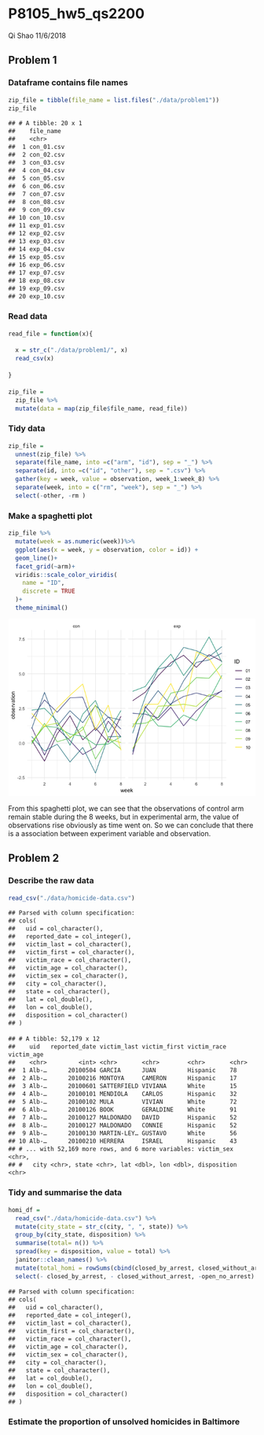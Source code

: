 P8105\_hw5\_qs2200
================
Qi Shao
11/6/2018

Problem 1
---------

### Dataframe contains file names

``` r
zip_file = tibble(file_name = list.files("./data/problem1"))
zip_file
```

    ## # A tibble: 20 x 1
    ##    file_name 
    ##    <chr>     
    ##  1 con_01.csv
    ##  2 con_02.csv
    ##  3 con_03.csv
    ##  4 con_04.csv
    ##  5 con_05.csv
    ##  6 con_06.csv
    ##  7 con_07.csv
    ##  8 con_08.csv
    ##  9 con_09.csv
    ## 10 con_10.csv
    ## 11 exp_01.csv
    ## 12 exp_02.csv
    ## 13 exp_03.csv
    ## 14 exp_04.csv
    ## 15 exp_05.csv
    ## 16 exp_06.csv
    ## 17 exp_07.csv
    ## 18 exp_08.csv
    ## 19 exp_09.csv
    ## 20 exp_10.csv

### Read data

``` r
read_file = function(x){
  
  x = str_c("./data/problem1/", x)
  read_csv(x)
  
}

zip_file = 
  zip_file %>%
  mutate(data = map(zip_file$file_name, read_file))
```

### Tidy data

``` r
zip_file = 
  unnest(zip_file) %>%
  separate(file_name, into =c("arm", "id"), sep = "_") %>%
  separate(id, into =c("id", "other"), sep = ".csv") %>%
  gather(key = week, value = observation, week_1:week_8) %>%
  separate(week, into = c("rm", "week"), sep = "_") %>%
  select(-other, -rm )
```

### Make a spaghetti plot

``` r
zip_file %>%
  mutate(week = as.numeric(week))%>%
  ggplot(aes(x = week, y = observation, color = id)) +
  geom_line()+
  facet_grid(~arm)+
  viridis::scale_color_viridis(
    name = "ID", 
    discrete = TRUE
  )+
  theme_minimal() 
```

![](p8105_hw5_qs2200_files/figure-markdown_github/problem%201.4-1.png)

From this spaghetti plot, we can see that the observations of control arm remain stable during the 8 weeks, but in experimental arm, the value of observations rise obviously as time went on. So we can conclude that there is a association between experiment variable and observation.

Problem 2
---------

### Describe the raw data

``` r
read_csv("./data/homicide-data.csv")
```

    ## Parsed with column specification:
    ## cols(
    ##   uid = col_character(),
    ##   reported_date = col_integer(),
    ##   victim_last = col_character(),
    ##   victim_first = col_character(),
    ##   victim_race = col_character(),
    ##   victim_age = col_character(),
    ##   victim_sex = col_character(),
    ##   city = col_character(),
    ##   state = col_character(),
    ##   lat = col_double(),
    ##   lon = col_double(),
    ##   disposition = col_character()
    ## )

    ## # A tibble: 52,179 x 12
    ##    uid   reported_date victim_last victim_first victim_race victim_age
    ##    <chr>         <int> <chr>       <chr>        <chr>       <chr>     
    ##  1 Alb-…      20100504 GARCIA      JUAN         Hispanic    78        
    ##  2 Alb-…      20100216 MONTOYA     CAMERON      Hispanic    17        
    ##  3 Alb-…      20100601 SATTERFIELD VIVIANA      White       15        
    ##  4 Alb-…      20100101 MENDIOLA    CARLOS       Hispanic    32        
    ##  5 Alb-…      20100102 MULA        VIVIAN       White       72        
    ##  6 Alb-…      20100126 BOOK        GERALDINE    White       91        
    ##  7 Alb-…      20100127 MALDONADO   DAVID        Hispanic    52        
    ##  8 Alb-…      20100127 MALDONADO   CONNIE       Hispanic    52        
    ##  9 Alb-…      20100130 MARTIN-LEY… GUSTAVO      White       56        
    ## 10 Alb-…      20100210 HERRERA     ISRAEL       Hispanic    43        
    ## # ... with 52,169 more rows, and 6 more variables: victim_sex <chr>,
    ## #   city <chr>, state <chr>, lat <dbl>, lon <dbl>, disposition <chr>

### Tidy and summarise the data

``` r
homi_df = 
  read_csv("./data/homicide-data.csv") %>%
  mutate(city_state = str_c(city, ", ", state)) %>%
  group_by(city_state, disposition) %>%
  summarise(total= n()) %>%
  spread(key = disposition, value = total) %>%
  janitor::clean_names() %>%
  mutate(total_homi = rowSums(cbind(closed_by_arrest, closed_without_arrest, open_no_arrest), na.rm = T), unsolve_homi = rowSums(cbind(closed_without_arrest, open_no_arrest), na.rm = T)) %>%
  select(- closed_by_arrest, - closed_without_arrest, -open_no_arrest)
```

    ## Parsed with column specification:
    ## cols(
    ##   uid = col_character(),
    ##   reported_date = col_integer(),
    ##   victim_last = col_character(),
    ##   victim_first = col_character(),
    ##   victim_race = col_character(),
    ##   victim_age = col_character(),
    ##   victim_sex = col_character(),
    ##   city = col_character(),
    ##   state = col_character(),
    ##   lat = col_double(),
    ##   lon = col_double(),
    ##   disposition = col_character()
    ## )

### Estimate the proportion of unsolved homicides in Baltimore
